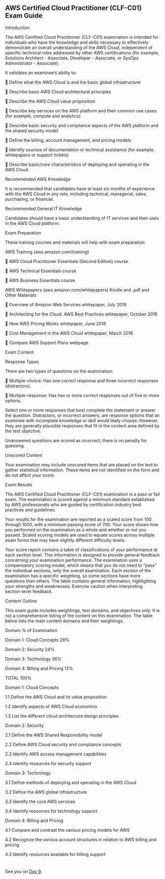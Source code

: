 

## AWS Certified Cloud Practitioner (CLF-C01) Exam Guide

Introduction

The AWS Certified Cloud Practitioner (CLF-C01) examination is intended for individuals who have the knowledge and skills necessary to effectively demonstrate an overall understanding of the AWS Cloud, independent of specific technical roles addressed by other AWS certifications (for example, Solutions Architect - Associate, Developer - Associate, or SysOps Administrator - Associate).

It validates an examinee’s ability to:

 Define what the AWS Cloud is and the basic global infrastructure

 Describe basic AWS Cloud architectural principles

 Describe the AWS Cloud value proposition

 Describe key services on the AWS platform and their common use cases (for example, compute and analytics)

 Describe basic security and compliance aspects of the AWS platform and the shared security model

 Define the billing, account management, and pricing models

 Identify sources of documentation or technical assistance (for example, whitepapers or support tickets)

 Describe basic/core characteristics of deploying and operating in the AWS Cloud.

Recommended AWS Knowledge

It is recommended that candidates have at least six months of experience with the AWS Cloud in any role, including technical, managerial, sales, purchasing, or financial.

Recommended General IT Knowledge

Candidates should have a basic understanding of IT services and their uses in the AWS Cloud platform.

Exam Preparation

These training courses and materials will help with exam preparation: 

AWS Training (aws.amazon.com/training)

 AWS Cloud Practitioner Essentials (Second Edition) course

 AWS Technical Essentials course

 AWS Business Essentials course

AWS Whitepapers (aws.amazon.com/whitepapers) Kindle and .pdf and Other Materials

 Overview of Amazon Web Services whitepaper, July 2019

 Architecting for the Cloud: AWS Best Practices whitepaper, October 2018

 How AWS Pricing Works whitepaper, June 2018

 Cost Management in the AWS Cloud whitepaper, March 2018

 Compare AWS Support Plans webpage



Exam Content

Response Types 

There are two types of questions on the examination:

 Multiple-choice: Has one correct response and three incorrect responses (distractors).

 Multiple-response: Has two or more correct responses out of five or more options.

Select one or more responses that best complete the statement or answer the question. Distractors, or incorrect answers, are response options that an examinee with incomplete knowledge or skill would likely choose. However, they are generally plausible responses that fit in the content area defined by the test objective.

Unanswered questions are scored as incorrect; there is no penalty for guessing.

Unscored Content

Your examination may include unscored items that are placed on the test to gather statistical information. These items are not identified on the form and do not affect your score.

Exam Results

The AWS Certified Cloud Practitioner (CLF-C01) examination is a pass or fail exam. The examination is scored against a minimum standard established by AWS professionals who are guided by certification industry best practices and guidelines.

Your results for the examination are reported as a scaled score from 100 through 1000, with a minimum passing
score of 700. Your score shows how you performed on the examination as a whole and whether or not you passed.
Scaled scoring models are used to equate scores across multiple exam forms that may have slightly different
difficulty levels.

Your score report contains a table of classifications of your performance at each section level. This information is designed to provide general feedback concerning your examination performance. The examination uses a compensatory scoring model, which means that you do not need to “pass” the individual sections, only the overall
examination. Each section of the examination has a specific weighting, so some sections have more questions than others. The table contains general information, highlighting your strengths and weaknesses. Exercise caution when interpreting section-level feedback.


Content Outline

This exam guide includes weightings, test domains, and objectives only. It is not a comprehensive listing of the content on this examination. The table below lists the main content domains and their weightings.


Domain % of Examination

Domain 1: Cloud Concepts 28%

Domain 2: Security 24%

Domain 3: Technology 36%

Domain 4: Billing and Pricing 12%

TOTAL 100%


Domain 1: Cloud Concepts

1.1 Define the AWS Cloud and its value proposition

1.2 Identify aspects of AWS Cloud economics

1.3 List the different cloud architecture design principles

Domain 2: Security

2.1 Define the AWS Shared Responsibility model

2.2 Define AWS Cloud security and compliance concepts

2.3 Identify AWS access management capabilities

2.4 Identify resources for security support

Domain 3: Technology

3.1 Define methods of deploying and operating in the AWS Cloud

3.2 Define the AWS global infrastructure

3.3 Identify the core AWS services

3.4 Identify resources for technology support

Domain 4: Billing and Pricing

4.1 Compare and contrast the various pricing models for AWS

4.2 Recognize the various account structures in relation to AWS billing and pricing

4.3 Identify resources available for billing support

#
#
#
#
#

See you on [Day 9](day09.md).
